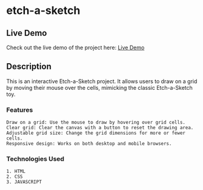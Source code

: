 # etch-a-sketch

## Live Demo
Check out the live demo of the project here: [Live Demo](https://mil9nn.github.io/etch-a-sketch/index.html)

## Description
 This is an interactive Etch-a-Sketch project. It allows users to draw on a grid by moving their mouse over the cells, mimicking the classic Etch-a-Sketch toy.

### Features
    Draw on a grid: Use the mouse to draw by hovering over grid cells.
    Clear grid: Clear the canvas with a button to reset the drawing area.
    Adjustable grid size: Change the grid dimensions for more or fewer cells.
    Responsive design: Works on both desktop and mobile browsers.

### Technologies Used
    1. HTML
    2. CSS
    3. JAVASCRIPT
